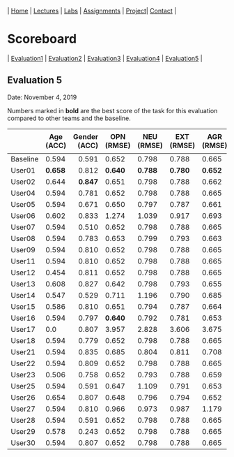 

| [Home](../index.md) | [Lectures](../lectures.md) | [Labs](../labs.md) | [Assignments](../assignments.md) | [Project](../project.md)| [Contact](../contact.md) |


# Scoreboard

| [Evaluation1](evaluation1.md) | [Evaluation2](evaluation2.md) | [Evaluation3](evaluation3.md) | [Evaluation4](evaluation4.md) | [Evaluation5](evaluation5.md) |

## Evaluation 5

Date: November 4, 2019

Numbers marked in **bold** are the best score of the task for this evaluation compared to other teams and the baseline.


|       | Age (ACC) | Gender (ACC) | OPN (RMSE) | NEU (RMSE) | EXT (RMSE) | AGR (RMSE) | CON (RMSE) | Full Grade |  Rank 🏆|
|-------|--------------|----------:|------------|------------|------------|------------|------------|------------|-------|
| Baseline|0.594|0.591|0.652|0.798|0.788|0.665|0.734|-||
| User01 |**0.658**|0.812|**0.640**|**0.788**|**0.780**|**0.652**|**0.711**|✅|1|
| User02 |0.644|**0.847**|0.651|0.798|0.788|0.662|0.730|✅|2|
| User04 |0.594|0.781|0.652|0.798|0.788|0.665|0.734|✅|18|
| User05 |0.594|0.671|0.650|0.797|0.787|0.661|0.728|✅|17|
| User06 |0.602|0.833|1.274|1.039|0.917|0.693|0.741|✅|7|
| User07 |0.594|0.510|0.652|0.798|0.788|0.665|0.734|-|22|
| User08 |0.594|0.783|0.653|0.799|0.793|0.663|0.728|✅|8|
| User09 |0.594|0.810|0.652|0.798|0.788|0.665|0.734|✅|11|
| User11 |0.594|0.810|0.652|0.798|0.788|0.665|0.734|✅|11|
| User12 |0.454|0.811|0.652|0.798|0.788|0.665|0.734|✅|10|
| User13 |0.608|0.827|0.642|0.798|0.793|0.655|0.718|✅|4|
| User14 |0.547|0.529|0.711|1.196|0.790|0.685|0.952|-|24|
| User15 |0.586|0.810|0.651|0.794|0.787|0.664|0.726|✅|5|
| User16 |0.594|0.797|**0.640**|0.792|0.781|0.653|0.712|✅|6|
| User17 |0.0|0.807|3.957|2.828|3.606|3.675|3.525|✅|15|
| User18 |0.594|0.779|0.652|0.798|0.788|0.665|0.734|✅|16|
| User21 |0.594|0.835|0.685|0.804|0.811|0.708|0.747|✅|9|
| User22 |0.594|0.809|0.652|0.798|0.788|0.665|0.734|✅|13|
| User23 |0.506|0.758|0.652|0.793|0.788|0.659|0.722|✅|19|
| User25 |0.594|0.591|0.647|1.109|0.791|0.653|1.049|✅|20|
| User26 |0.654|0.807|0.648|0.796|0.794|0.652|0.713|✅|3|
| User27 |0.594|0.810|0.966|0.973|0.987|1.179|0.770|✅|12|
| User28 |0.594|0.591|0.652|0.798|0.788|0.665|0.734|-|21|
| User29 |0.578|0.243|0.652|0.798|0.788|0.665|0.734|-|23|
| User30 |0.594|0.807|0.652|0.798|0.788|0.665|0.734|✅|14|
